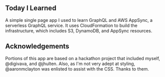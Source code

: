 ## Today I Learned

A simple single page app I used to learn GraphQL and AWS AppSync, a serverless GraphQL service. It uses CloudFormation to build the infrastructure, which includes S3, DynamoDB, and AppSync resources.

## Acknowledgements

Portions of this app are based on a hackathon project that included myself, @digivava, and @jhulten. Also, as I'm not very adept at styling, @aaronmclayton was enlisted to assist with the CSS. Thanks to them.
